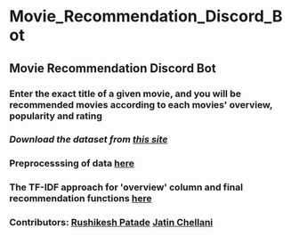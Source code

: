 # Movie_Recommendation_Discord_Bot 


## Movie Recommendation Discord Bot 

### Enter the exact title of a given movie, and you will be recommended movies according to each movies' overview, popularity and rating 

### _Download the dataset from [this site](https://www.kaggle.com/tmdb/tmdb-movie-metadata)_ 

### Preprocesssing of data [here](https://github.com/Innovators-Hub/Movie_Recommendation_Discord_Bot/blob/main/Movie%20Recommendation/preprocessing.py) 

### The TF-IDF approach for 'overview' column and final recommendation functions [here](https://github.com/Innovators-Hub/Movie_Recommendation_Discord_Bot/blob/main/Movie%20Recommendation/overview_recommend.py) 


### Contributors: [Rushikesh Patade](https://github.com/Rushour0)     [Jatin Chellani](https://github.com/Jxtin)
